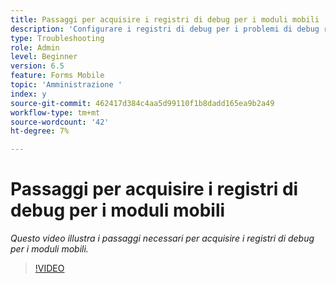```yaml
---
title: Passaggi per acquisire i registri di debug per i moduli mobili
description: 'Configurare i registri di debug per i problemi di debug relativi ai moduli mobile '
type: Troubleshooting
role: Admin
level: Beginner
version: 6.5
feature: Forms Mobile
topic: 'Amministrazione '
index: y
source-git-commit: 462417d384c4aa5d99110f1b8dadd165ea9b2a49
workflow-type: tm+mt
source-wordcount: '42'
ht-degree: 7%

---
```



# Passaggi per acquisire i registri di debug per i moduli mobili

*Questo video illustra i passaggi necessari per acquisire i registri di debug per i moduli mobili.*

>[!VIDEO](https://video.tv.adobe.com/v/335516?quality=9&learn=on)
